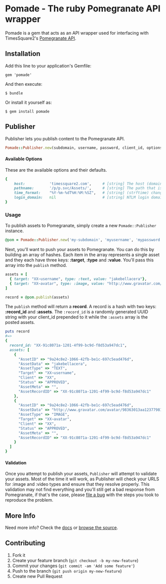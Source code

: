 # Pomade - The ruby Pomegranate API wrapper

Pomade is a gem that acts as an API wrapper used for interfacing with TimesSquare2's [Pomegranate API](http://api.timessquare2.com/pomegranate/).

## Installation

Add this line to your application's Gemfile:

    gem 'pomade'

And then execute:

    $ bundle

Or install it yourself as:

    $ gem install pomade

## Publisher

Publisher lets you publish content to the Pomegranate API.

```ruby
Pomade::Publisher.new(subdomain, username, password, client_id, options)
```

#### Available Options

These are the available options and their defaults.

```ruby
{
    host:           'timessquare2.com',     # [string] The host (domain name) that Pomegranate lives on.
    pathname:       '/p/p.svc/Assets/',     # [string] The path that is used for interacting with Pomegranate.
    time_format:    "%Y-%m-%dT%H:%M:%SZ",   # [string] (strftime) change the layout of the timestamp.
    login_domain:   nil                     # [string] NTLM login domain.
}
```

### Usage

To publish assets to Pomegranate, simply create a new `Pomade::Publisher` instance.

```ruby
@pom = Pomade::Publisher.new('my-subdomain', 'myusername', 'mypassword', 'XX')
```

Next, you'll want to push your assets to Pomegranate. You can do this by building an array of hashes. Each item in the array represents a single asset and they each have three keys: **:target**, **:type** and **:value**. You'll pass this array into the `publish` method.

```ruby
assets = [
  { target: "XX~username", type: :text, value: "jakebellacera"},
  { target: "XX~avatar", type: :image, value: "http://www.gravatar.com/avatar/98363013aa1237798130bc0fd2c4159d.png"}
]

record = @pom.publish(assets)
```

The `publish` method will return a **record**. A record is a hash with two keys: **:record_id** and **:assets**. The `:record_id` is a randomly generated UUID string with your client_id prepended to it while the `:assets` array is the posted assets.

```ruby
puts record
#=>
{
  record_id: "XX-91c8071a-1201-4f99-bc9d-f8d53a947dc1",
  assets: [
    {
      "AssetID" => "9a24c8e2-1066-42fb-be1c-697c5ead476d",
      "AssetData" => "jakebellacera",
      "AssetType" => "TEXT",
      "Target" => "XX~username",
      "Client" => "XX",
      "Status" => "APPROVED",
      "AssetMeta" => "",
      "AssetRecordID" => "XX-91c8071a-1201-4f99-bc9d-f8d53a947dc1"
    },
    {
      "AssetID" => "9a24c8e2-1066-42fb-be1c-697c5ead476d",
      "AssetData" => "http://www.gravatar.com/avatar/98363013aa1237798130bc0fd2c4159d.png",
      "AssetType" => "IMAGE",
      "Target" => "XX~avatar",
      "Client" => "XX",
      "Status" => "APPROVED",
      "AssetMeta" => "",
      "AssetRecordID" => "XX-91c8071a-1201-4f99-bc9d-f8d53a947dc1"
    }
  ]
}
```

#### Validation

Once you attempt to publish your assets, `Publisher` will attempt to validate your assets. Most of the time it will work, as Publisher will check your URLS for :image and :video types and ensure that they resolve properly. This validation may not find everything and you'll still get a bad response from Pomegranate, if that's the case, please [file a bug](http://github.com/jakebellacera/pomade/issues) with the steps you took to reproduce the problem.

## More Info

Need more info? Check the [docs](http://rdoc.info/github/jakebellacera/pomade/master/frames) or [browse the source](http://github.com/jakebellacera/pomade).

## Contributing

1. Fork it
2. Create your feature branch (`git checkout -b my-new-feature`)
3. Commit your changes (`git commit -am 'Add some feature'`)
4. Push to the branch (`git push origin my-new-feature`)
5. Create new Pull Request
